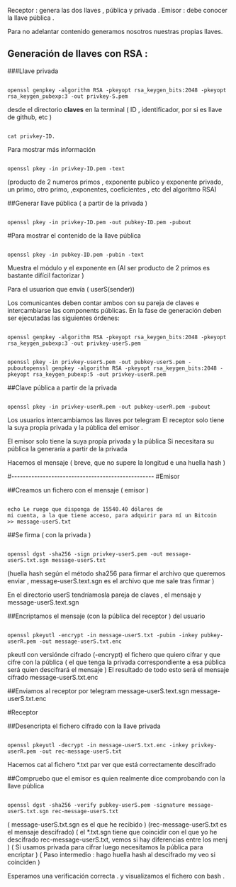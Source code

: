 Receptor : genera las dos llaves , pública y privada .
Emisor : debe conocer la llave pública .

Para no adelantar contenido generamos nosotros nuestras propias llaves.

## Generación de llaves con RSA :

###Llave privada 
<pre><code>
openssl genpkey -algorithm RSA -pkeyopt rsa_keygen_bits:2048 -pkeyopt rsa_keygen_pubexp:3 -out privkey-S.pem
</code></pre>

desde el directorio **claves** en la terminal 
( ID , identificador, por si es llave de github, etc )

<pre><code>
cat privkey-ID.
</code></pre>

Para mostrar más información 

<pre><code>
openssl pkey -in privkey-ID.pem -text
</code></pre>

(producto de 2 numeros primos , exponente publico y exponente privado, un primo, otro primo, ,exponentes, coeficientes , etc del algoritmo RSA)

##Generar llave pública  ( a partir de la privada )

<pre><code>
openssl pkey -in privkey-ID.pem -out pubkey-ID.pem -pubout
</code></pre>

#Para mostrar el contenido de la llave pública 

<pre><code>
openssl pkey -in pubkey-ID.pem -pubin -text
</code></pre>

Muestra el módulo y el exponente en 
(Al ser producto de 2 primos es bastante difícil factorizar )


Para el usuarion que envía ( userS(sender)) 

Los comunicantes deben contar ambos con su pareja de claves e intercambiarse las
components públicas. En la fase de generación deben ser ejecutadas las siguientes
órdenes:


<pre><code>
openssl genpkey -algorithm RSA -pkeyopt rsa_keygen_bits:2048 -pkeyopt rsa_keygen_pubexp:3 -out privkey-userS.pem
</code></pre>

<pre><code>
openssl pkey -in privkey-userS.pem -out pubkey-userS.pem -puboutopenssl genpkey -algorithm RSA -pkeyopt rsa_keygen_bits:2048 -pkeyopt rsa_keygen_pubexp:5 -out privkey-userR.pem
</code></pre>

##Clave pública a partir de la privada 

<pre><code>
openssl pkey -in privkey-userR.pem -out pubkey-userR.pem -pubout
</code></pre>

Los usuarios intercambiamos las llaves por telegram
El receptor solo tiene la suya propia privada y la pública del emisor .


El emisor solo tiene la suya propia privada y la pública 
Si necesitara su pública la generaría a partir de la privada 

Hacemos el mensaje ( breve, que no supere la longitud e una huella hash )

#--------------------------------------------------
#Emisor

##Creamos un fichero con el mensaje ( emisor )

<pre><code>
echo Le ruego que disponga de 15540.40 dólares de
mi cuenta, a la que tiene acceso, para adquirir para mí un Bitcoin
>> message-userS.txt
</code></pre>

##Se firma ( con la privada )

<pre><code>
openssl dgst -sha256 -sign privkey-userS.pem -out message-userS.txt.sgn message-userS.txt
</code></pre>

(huella hash según el método sha256 para firmar el archivo que queremos enviar ,
message-userS.text.sgn es el archivo que me sale tras firmar  )

En el directorio userS tendríamosla pareja de claves , el mensaje y message-userS.text.sgn

##Encriptamos el mensaje (con la pública del receptor )
del usuario 

<pre><code>
openssl pkeyutl -encrypt -in message-userS.txt -pubin -inkey pubkey-userR.pem -out message-userS.txt.enc
</code></pre>

pkeutl con versiónde cifrado (-encrypt) el fichero que quiero cifrar y que cifre con la pública ( el que tenga la privada correspondiente a esa pública será quien descifrará el mensaje ) El resultado de todo esto será el mensaje cifrado message-userS.txt.enc

##Enviamos al receptor por telegram 
message-userS.text.sgn
message-userS.txt.enc

#Receptor

##Desencripta el fichero cifrado con la llave privada 

<pre><code>
openssl pkeyutl -decrypt -in message-userS.txt.enc -inkey privkey-userR.pem -out rec-message-userS.txt
</code></pre>

Hacemos cat al fichero *.txt par ver que está correctamente descifrado

##Compruebo que el emisor es quien realmente dice comprobando con la llave pública 


<pre><code>
openssl dgst -sha256 -verify pubkey-userS.pem -signature message-userS.txt.sgn rec-message-userS.txt
</code></pre>

( message-userS.txt.sgn es el que he recibido ) 
(rec-message-userS.txt es el mensaje descifrado)
( el *.txt.sgn tiene que coincidir con el que yo he descifrado rec-message-userS.txt, vemos si hay diferencias entre los menj )
( Si usamos privada para cifrar luego necesitamos la pública para encriptar ) 
( Paso intermedio : hago huella hash al descifrado my veo si coinciden )

Esperamos una verificación correcta .
y visualizamos el fichero con bash .  






